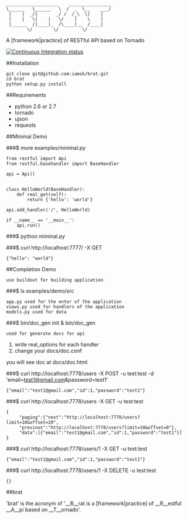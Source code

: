     ____________________    ________________
    \______   \______   \  /  _  \__    ___/
     |    |  _/|       _/ /  /_\  \|    |   
     |    |   \|    |   \/    |    \    |   
     |______  /|____|_  /\____|__  /____|   
            \/        \/         \/          

A [framework|practice] of RESTful API based on Tornado

[![Continuous Integration status](https://secure.travis-ci.org/travis-ci/travis-lint.png)](http://travis-ci.org/travis-ci/travis-lint)

##Installation

    git clone git@github.com:iamsk/brat.git
    cd brat
    python setup.py install

##Requirements

* python 2.6 or 2.7
* tornado
* ujson
* requests

##Minimal Demo

###$ more examples/miminal.py

    from restful import Api
    from restful.basehandler import BaseHandler

    api = Api()


    class HelloWorld(BaseHandler):
        def real_get(self):
            return {'hello': 'world'}

    api.add_handler('/', HelloWorld)

    if __name__ == '__main__':
        api.run()

###$ python miminal.py

###$ curl http://localhost:7777/ -X GET

    {"hello": "world"}

##Completion Demo

    use buildout for building application

###$ ls examples/demo/src

    app.py used for the enter of the application
    views.py used for handlers of the application
    models.py used for data
    
###$ bin/doc_gen init & bin/doc_gen

    used for generate docs for api

1. write real_options for each handler
2. change your docs/doc.conf

you will see doc at docs/doc.html
    
###$ curl http://localhost:7778/users -X POST -u test:test -d 'email=test1@gmail.com&password=test1'

    {"email":"test1@gmail.com","id":1,"password":"test1"}

###$ curl http://localhost:7778/users -X GET -u test:test

    {
         "paging":{"next":"http://localhost:7778/users?limit=10&offset=20",
         "previous":"http://localhost:7778/users?limit=10&offset=0"},
         "data":[{"email":"test1@gmail.com","id":1,"password":"test1"}]
    }

###$ curl http://localhost:7778/users/1 -X GET -u test:test

    {"email":"test1@gmail.com","id":1,"password":"test1"}

###$ curl http://localhost:7778/users/1 -X DELETE -u test:test

    {}

##brat

'brat' is the acronym of '__B__rat is a [framework|practice] of __R__estful __A__pi based on __T__ornado'.

